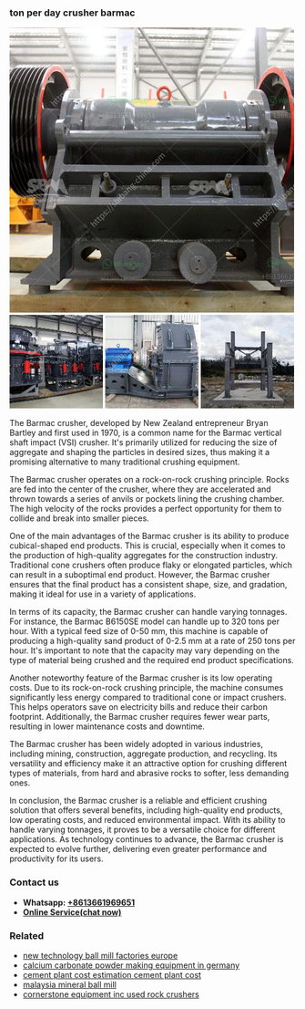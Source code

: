 <h3>ton per day crusher barmac</h3><img src='1708663749.jpg' alt=''><p>The Barmac crusher, developed by New Zealand entrepreneur Bryan Bartley and first used in 1970, is a common name for the Barmac vertical shaft impact (VSI) crusher. It's primarily utilized for reducing the size of aggregate and shaping the particles in desired sizes, thus making it a promising alternative to many traditional crushing equipment.</p><p>The Barmac crusher operates on a rock-on-rock crushing principle. Rocks are fed into the center of the crusher, where they are accelerated and thrown towards a series of anvils or pockets lining the crushing chamber. The high velocity of the rocks provides a perfect opportunity for them to collide and break into smaller pieces.</p><p>One of the main advantages of the Barmac crusher is its ability to produce cubical-shaped end products. This is crucial, especially when it comes to the production of high-quality aggregates for the construction industry. Traditional cone crushers often produce flaky or elongated particles, which can result in a suboptimal end product. However, the Barmac crusher ensures that the final product has a consistent shape, size, and gradation, making it ideal for use in a variety of applications.</p><p>In terms of its capacity, the Barmac crusher can handle varying tonnages. For instance, the Barmac B6150SE model can handle up to 320 tons per hour. With a typical feed size of 0-50 mm, this machine is capable of producing a high-quality sand product of 0-2.5 mm at a rate of 250 tons per hour. It's important to note that the capacity may vary depending on the type of material being crushed and the required end product specifications.</p><p>Another noteworthy feature of the Barmac crusher is its low operating costs. Due to its rock-on-rock crushing principle, the machine consumes significantly less energy compared to traditional cone or impact crushers. This helps operators save on electricity bills and reduce their carbon footprint. Additionally, the Barmac crusher requires fewer wear parts, resulting in lower maintenance costs and downtime.</p><p>The Barmac crusher has been widely adopted in various industries, including mining, construction, aggregate production, and recycling. Its versatility and efficiency make it an attractive option for crushing different types of materials, from hard and abrasive rocks to softer, less demanding ones.</p><p>In conclusion, the Barmac crusher is a reliable and efficient crushing solution that offers several benefits, including high-quality end products, low operating costs, and reduced environmental impact. With its ability to handle varying tonnages, it proves to be a versatile choice for different applications. As technology continues to advance, the Barmac crusher is expected to evolve further, delivering even greater performance and productivity for its users.</p><h3>Contact us</h3><ul><li><strong>Whatsapp:&nbsp;<a href="https://wa.me/8613661969651">+8613661969651</a></strong></li><li><a href="https://swt.shibang-china.com/?git&amp;zhl&amp;ton per day crusher barmac"><strong>Online Service(chat now)</strong></a></li></ul><h3>Related</h3><ul><li><a href='new technology ball mill factories europe.md'>new technology ball mill factories europe</a></li><li><a href='calcium carbonate powder making equipment in germany.md'>calcium carbonate powder making equipment in germany</a></li><li><a href='cement plant cost estimation cement plant cost.md'>cement plant cost estimation cement plant cost</a></li><li><a href='malaysia mineral ball mill.md'>malaysia mineral ball mill</a></li><li><a href='cornerstone equipment inc used rock crushers.md'>cornerstone equipment inc used rock crushers</a></li></ul>